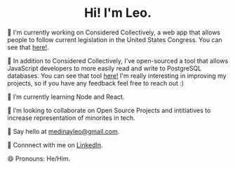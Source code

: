 # <div align="center">Hi! I'm Leo.</div>

🔭 I'm currently working on Considered Collectively, a web app that allows people to follow current legislation in the United States Congress. You can see that [here!](https://considered-collectively.herokuapp.com/).

🛒 In addition to Considered Collectively, I've open-sourced a tool that allows JavaScript developers to more easily read and write to PostgreSQL databases. You can see that tool [here!](https://github.com/Leomedina/lightweight-pg-orm) I'm really interesting in improving my projects, so if you have any feedback feel free to reach out :) 

🌱 I’m currently learning Node and React.

👯 I’m looking to collaborate on Open Source Projects and intitiatives to increase representation of minorites in tech. 

📧 Say hello at medinayleo@gmail.com.

💼 Connnect with me on [LinkedIn](https://www.linkedin.com/in/medinaleonardo/).

😄 Pronouns: He/Him.

